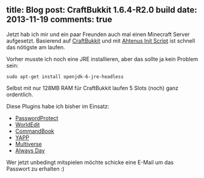 title: Blog
post: CraftBukkit 1.6.4-R2.0 build
date: 2013-11-19
comments: true
---

Jetzt hab ich mir und ein paar Freunden auch mal einen Minecraft Server aufgesetzt. Basierend auf [CraftBukkit](http://forums.bukkit.org/threads/craftbukkit-1-6-4-r2-0-is-now-available.189237/) und mit [Ahtenus Init Script](https://github.com/Ahtenus/minecraft-init) ist schnell das nötigste am laufen.

Vorher musste ich noch eine JRE installieren, aber das sollte ja kein Problem sein:

    sudo apt-get install openjdk-6-jre-headless

Selbst mit nur 128MB RAM für CraftBukkit laufen 5 Slots (noch) ganz ordentlich.

Diese Plugins habe ich bisher im Einsatz:

 * [PasswordProtect](http://dev.bukkit.org/bukkit-plugins/passwordprotect/)
 * [WorldEdit](http://dev.bukkit.org/bukkit-plugins/worldedit/)
 * [CommandBook](http://dev.bukkit.org/bukkit-plugins/commandbook/)
 * [YAPP](http://dev.bukkit.org/bukkit-plugins/yapp/)
 * [Multiverse](http://dev.bukkit.org/bukkit-plugins/multiverse/)
 * [Always Day](http://dev.bukkit.org/bukkit-plugins/always-day/)

Wer jetzt unbedingt mitspielen möchte schicke eine E-Mail um das Passwort zu erhalten :)
